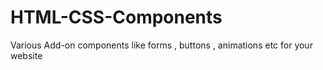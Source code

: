 # HTML-CSS-Components
Various Add-on components like forms , buttons , animations etc for your website
